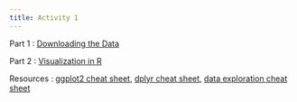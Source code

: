 ```yaml
---
title: Activity 1
---
```


Part 1
  : [Downloading the Data](https://sta175-s22.github.io/slides/loadingData.html)
  
Part 2
  : [Visualization in R](https://sta175-s22.github.io/class_activities/ca_1.html)
  
Resources
  : [ggplot2 cheat sheet](https://raw.githubusercontent.com/rstudio/cheatsheets/master/data-visualization.pdf), [dplyr cheat sheet](https://raw.githubusercontent.com/rstudio/cheatsheets/master/data-transformation.pdf), [data exploration cheat sheet](https://sta175-s22.github.io/data_visualization_summary_cheat_sheet.html)
